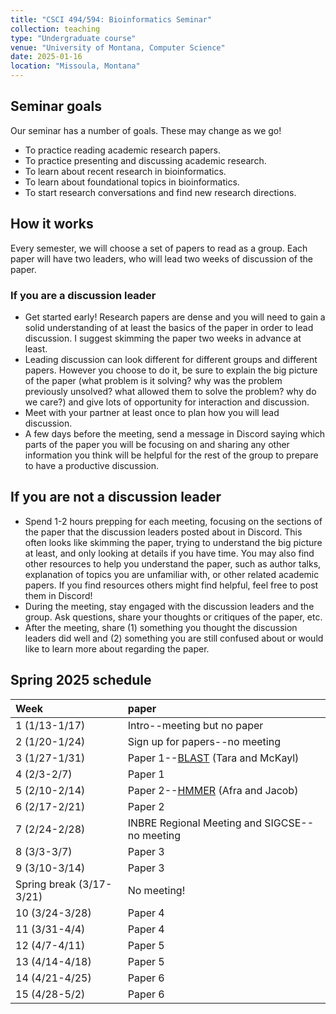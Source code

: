 ```yaml
---
title: "CSCI 494/594: Bioinformatics Seminar"
collection: teaching
type: "Undergraduate course"
venue: "University of Montana, Computer Science"
date: 2025-01-16
location: "Missoula, Montana"
---
```


## Seminar goals

Our seminar has a number of goals. These may change as we go!
* To practice reading academic research papers.
* To practice presenting and discussing academic research.
* To learn about recent research in bioinformatics.
* To learn about foundational topics in bioinformatics.
* To start research conversations and find new research directions.

## How it works

Every semester, we will choose a set of papers to read as a group. Each paper
will have two leaders, who will lead two weeks of discussion of the paper.

### If you are a discussion leader

* Get started early! Research papers are dense and you will need to gain a
    solid understanding of at least the basics of the paper in order to lead
    discussion. I suggest skimming the paper two weeks in advance at least.
* Leading discussion can look different for different groups and different
    papers. However you choose to do it, be sure to explain the big picture of
    the paper (what problem is it solving? why was the problem previously
    unsolved? what allowed them to solve the problem? why do we care?) and give
    lots of opportunity for interaction and discussion.
* Meet with your partner at least once to plan how you will lead
    discussion.
* A few days before the meeting, send a message in Discord saying which
    parts of the paper you will be focusing on and sharing any other
    information you think will be helpful for the rest of the group to prepare
    to have a productive discussion.

## If you are not a discussion leader

* Spend 1-2 hours prepping for each meeting, focusing on the sections of the
    paper that the
    discussion leaders posted about in Discord. This often looks like skimming the
    paper, trying to understand the big picture at least, and only looking at
    details if you have time. You may also find other resources to help you
    understand the paper, such as author talks, explanation of topics you are
    unfamiliar with, or other related academic papers. If you find resources others might find
    helpful, feel free to post them in Discord!
* During the meeting, stay engaged with the discussion leaders and the group.
    Ask questions, share your thoughts or critiques of the paper, etc.
* After the meeting, share (1) something you thought the discussion leaders did
    well and (2) something you are still confused about or would like to learn
    more about regarding the paper.

## Spring 2025 schedule


| Week |paper |
|:---|:---|
| 1 (1/13-1/17) |Intro--meeting but no paper|
| 2 (1/20-1/24) |Sign up for papers--no meeting|
| 3 (1/27-1/31) |Paper 1--[BLAST](https://www.biostat.wisc.edu/bmi576/papers/blast.pdf) (Tara and McKayl)|
| 4 (2/3-2/7)   |Paper 1|
| 5 (2/10-2/14) |Paper 2--[HMMER](https://watermark.silverchair.com/bioinformatics_14_9_755.pdf?token=AQECAHi208BE49Ooan9kkhW_Ercy7Dm3ZL_9Cf3qfKAc485ysgAAA5cwggOTBgkqhkiG9w0BBwagggOEMIIDgAIBADCCA3kGCSqGSIb3DQEHATAeBglghkgBZQMEAS4wEQQMmDLLY1Pf6dzCTNq7AgEQgIIDSqk9d9pjx974ovoSR3FdceJXodu3zOeeU7CvuM7MIuT4TelQRZ6xJkv4-DNUDDzs6j6nc7odORheSFrDV_kiZrSZfTZiksFl4ZmhhuxA65h-6t2S-L6VIrleHqwqTlMys2BIjEbuRwlCKOjY-ZMfHUlO5_0rz89AYtMh9CRxuJtU5-gMfMv6rYDy3oSZkHCt8dshvrbM0jwswtysxLNBfMMh8WkHbllocY6vbDD9FNTWNp3Iycosq5TPDY0HTKHmKJw6oS19R8yg6uKqAqFcnUMKtJcljEvjfai7m-Ezu80LTCfEwMXwDQzN2R-07rz1VcHEa_o2n8TgLVdT1wo6RmLC-0KoUmMdsV6qkjb1kJhlyJwiUEJpip4LkGR2iaHQWrb-DsfCjeWHXQ4PSmcqkKZkBmdCdv86Rkhi-fKgQFsEf08MRW9Zvd6SiqMrYA_plv4Fm95U0mmZrr3lLiCE1jZPesx93_DCxn1w1AWpfKIIykD-W4ophOpUo1wljvC3JIiUfy08nga1mo2KR4QGxGSnAqFuEZE2tuH4NepT6sAVllrxAhCTC4NUxmKlNx9qcK5oB5dCRMRWAPS3VsVM7SDpZwdLjtsylt8DUaChguoNJ3DLBGGiiSnO48Ng98fypF5GEQ1K3J1JfqbRF0rdGC11AuAjWH27_gD-Qie9wRqHWtZnbS7wVUTrpMpEWn2Ku_agiWBKbAwnFtBD5bf_IGNscyPxN_jbFKb1HBe9rn9q-5Xf28NEyUvtjwXuAEDIx1LDGYa-J7PZInPxSTVQY3Ztc-u6JYHueZtRbGx_vD4bbWj2gChdwcoFJ_fifvUibmlAs54HrAHEYlHGzzQjnap60MK9FhY2zvgPsvLGYrKclPDrMsUZVmzkttW5SKWqsKVGGfH3gResB69I46qRlv0IFVDzMqVL1GD3V03q9_Xm5dwSRydR5AypX6O4fK0lTYGe-RDPMRW8smMpPdKlOD-KQ-7LQg0_-mTNEpo9DJ4qbxW4cHhBKbSuZx9ERhu5vEs7IlAHG8CCRw_E8sVWweXH80KAmsmOYZKsy9KagO010vizfEeeGNOeu7EzUI-RS1RtLLdchP5GUBJhK-_EXKCMtTyhiEXQNZlu) (Afra and Jacob)|
| 6 (2/17-2/21) |Paper 2|
| 7 (2/24-2/28) |INBRE Regional Meeting and SIGCSE--no meeting|
| 8 (3/3-3/7)   |Paper 3|
| 9 (3/10-3/14) |Paper 3|
| Spring break (3/17-3/21) |No meeting!|
| 10 (3/24-3/28) |Paper 4|
| 11 (3/31-4/4)  |Paper 4|
| 12 (4/7-4/11)  |Paper 5|
| 13 (4/14-4/18) |Paper 5|
| 14 (4/21-4/25) |Paper 6|
| 15 (4/28-5/2)  |Paper 6|
